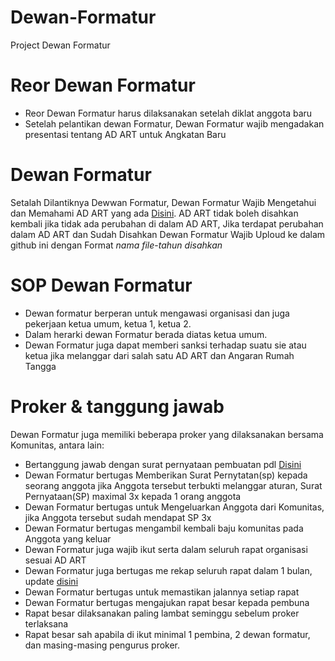# Dewan-Formatur
Project Dewan Formatur

# Reor Dewan Formatur
- Reor Dewan Formatur harus dilaksanakan setelah diklat anggota baru
- Setelah pelantikan dewan Formatur, Dewan Formatur wajib mengadakan presentasi tentang AD ART untuk Angkatan Baru

# Dewan Formatur
Setalah Dilantiknya Dewwan Formatur, Dewan Formatur Wajib Mengetahui dan Memahami AD ART yang ada [Disini](https://github.com/For-Kits/Dewan-Formatur).
AD ART tidak boleh disahkan kembali jika tidak ada perubahan di dalam AD ART, Jika terdapat perubahan dalam AD ART dan Sudah Disahkan Dewan Formatur Wajib Uploud ke dalam github ini dengan Format *nama file*-*tahun disahkan*

# SOP Dewan Formatur
- Dewan formatur berperan untuk mengawasi organisasi dan juga pekerjaan ketua umum, ketua 1, ketua 2. 
- Dalam herarki dewan Formatur berada diatas ketua umum.
- Dewan Formatur juga dapat memberi sanksi terhadap suatu sie atau ketua jika melanggar dari salah satu AD ART dan Angaran Rumah Tangga

# Proker & tanggung jawab
Dewan Formatur juga memiliki beberapa proker yang dilaksanakan bersama Komunitas, antara lain:
- Bertanggung jawab dengan surat pernyataan pembuatan pdl [Disini](https://github.com/For-Kits/Dewan-Formatur/blob/main/surat/Surat%20Pernyataan-PDL.docx)
- Dewan Formatur bertugas Memberikan Surat Pernytatan(sp) kepada seorang anggota jika Anggota tersebut terbukti melanggar aturan, Surat Pernyataan(SP) maximal 3x kepada 1 orang anggota 
- Dewan Formatur bertugas untuk Mengeluarkan Anggota dari Komunitas, jika Anggota tersebut sudah mendapat SP 3x
- Dewan Formatur bertugas mengambil kembali baju komunitas pada Anggota yang keluar
- Dewan Formatur juga wajib ikut serta dalam seluruh rapat organisasi sesuai AD ART
- Dewan Formatur juga bertugas me rekap seluruh rapat dalam 1 bulan, update [disini](https://docs.google.com/spreadsheets/d/1w5jbG2OFM_LiTYv2kX-G9xt053RIlWVw1OO4dsgo8TA/edit#gid=0)
- Dewan Formatur bertugas untuk memastikan jalannya setiap rapat
- Dewan Formatur bertugas mengajukan rapat besar kepada pembuna
- Rapat besar dilaksanakan paling lambat seminggu sebelum proker terlaksana
- Rapat besar sah apabila di ikut minimal 1 pembina, 2 dewan formatur, dan masing-masing pengurus proker.
